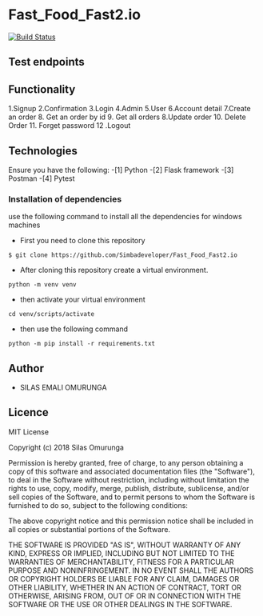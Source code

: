 # Fast_Food_Fast2.io

[![Build Status](https://travis-ci.org/Simbadeveloper/Fast_Food_Fast2.io.svg?branch=master)](https://travis-ci.org/Simbadeveloper/Fast_Food_Fast2.io)

## Test endpoints

## Functionality
1.Signup
2.Confirmation
3.Login
4.Admin
5.User
6.Account detail
7.Create an order
8. Get an order by id
9. Get all orders
8.Update order
10. Delete Order
11. Forget password
12 .Logout

## Technologies
Ensure you have the following:
-[1] Python
-[2] Flask framework
-[3] Postman
-[4] Pytest

### Installation of dependencies
use the following command to install all the dependencies
for windows machines

* First you need to clone this repository

```
$ git clone https://github.com/Simbadeveloper/Fast_Food_Fast2.io

```

* After cloning this repository create a virtual environment.

```
python -m venv venv

```
* then activate your virtual environment

```
cd venv/scripts/activate
```

* then use the following command

```
python -m pip install -r requirements.txt

```

## Author
* SILAS EMALI OMURUNGA

## Licence
MIT License

Copyright (c) 2018 Silas Omurunga

Permission is hereby granted, free of charge, to any person obtaining a copy
of this software and associated documentation files (the "Software"), to deal
in the Software without restriction, including without limitation the rights
to use, copy, modify, merge, publish, distribute, sublicense, and/or sell
copies of the Software, and to permit persons to whom the Software is
furnished to do so, subject to the following conditions:

The above copyright notice and this permission notice shall be included in all
copies or substantial portions of the Software.

THE SOFTWARE IS PROVIDED "AS IS", WITHOUT WARRANTY OF ANY KIND, EXPRESS OR
IMPLIED, INCLUDING BUT NOT LIMITED TO THE WARRANTIES OF MERCHANTABILITY,
FITNESS FOR A PARTICULAR PURPOSE AND NONINFRINGEMENT. IN NO EVENT SHALL THE
AUTHORS OR COPYRIGHT HOLDERS BE LIABLE FOR ANY CLAIM, DAMAGES OR OTHER
LIABILITY, WHETHER IN AN ACTION OF CONTRACT, TORT OR OTHERWISE, ARISING FROM,
OUT OF OR IN CONNECTION WITH THE SOFTWARE OR THE USE OR OTHER DEALINGS IN THE
SOFTWARE.


